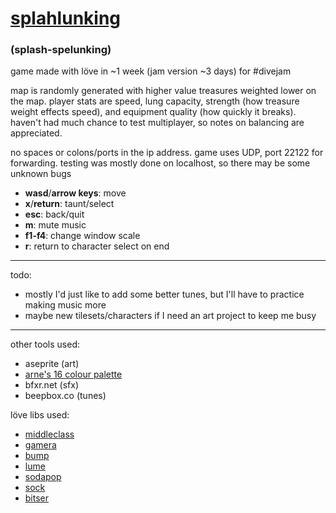 # [splahlunking](https://xhg.itch.io/splahlunking)
### (splash-spelunking)

game made with löve in ~1 week (jam version ~3 days) for #divejam

map is randomly generated with higher value treasures weighted lower on the map. player stats are speed, lung capacity, strength (how treasure weight effects speed), and equipment quality (how quickly it breaks). haven't had much chance to test multiplayer, so notes on balancing are appreciated.

no spaces or colons/ports in the ip address. game uses UDP, port 22122 for forwarding. testing was mostly done on localhost, so there may be some unknown bugs


- **wasd**/**arrow keys**: move
- **x**/**return**: taunt/select
- **esc**: back/quit
- **m**: mute music
- **f1-f4**: change window scale
- **r**: return to character select on end

___

todo:
- mostly I'd just like to add some better tunes, but I'll have to practice making music more
- maybe new tilesets/characters if I need an art project to keep me busy

___

other tools used:
- aseprite (art)
- [arne's 16 colour palette](https://androidarts.com/palette/16pal.htm)
- bfxr.net (sfx)
- beepbox.co (tunes)

löve libs used:
- [middleclass](https://github.com/kikito/middleclass)
- [gamera](https://github.com/kikito/gamera)
- [bump](https://github.com/kikito/bump.lua)
- [lume](https://github.com/rxi/lume/)
- [sodapop](https://github.com/tesselode/sodapop)
- [sock](https://github.com/camchenry/sock.lua)
- [bitser](https://github.com/gvx/bitser)
